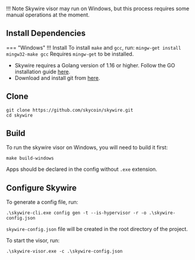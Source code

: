 !!! Note
    Skywire visor may run on Windows, but this process requires some manual operations at the moment.

## Install Dependencies
<!-- - Skywire requires a Golang version of 1.16 or higher. Follow the GO installation guide [here](https://golang.org/doc/install).
- Download and install git from [here](https://git-scm.com/downloads).
 -->

=== "Windows"
    !!! Install 
        To install `make` and `gcc`, run:
        ```
        mingw-get install mingw32-make gcc
        ```
        Requires `mingw-get` to be installed.  
- Skywire requires a Golang version of 1.16 or higher. Follow the GO installation guide [here](https://golang.org/doc/install).  
- Download and install git from [here](https://git-scm.com/downloads).  

## Clone

```
git clone https://github.com/skycoin/skywire.git
cd skywire
```

## Build 
To run the skywire visor on Windows, you will need to build it first:
```
make build-windows 
```
Apps should be declared in the config without `.exe` extension.

## Configure Skywire
To generate a config file, run:
```
.\skywire-cli.exe config gen -t --is-hypervisor -r -o .\skywire-config.json
```
`skywire-config.json` file will be created in the root directory of the project.

To start the visor, run:
```
.\skywire-visor.exe -c .\skywire-config.json
``` 